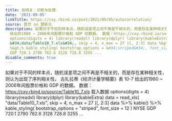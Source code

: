 ```yaml
---
title: 自相关：诊断与处理
date: '2021-09-05'
linkTitle: https://cxy.rbind.io/post/2021/09/05/autocorrelation/
source: 首页 on 楚新元
description: 如果对于不同的样本点，随机误差项之间不再是不相关的，而是存在某种相关性，则认为出现了序列相关性。 古扎拉蒂《经济计量学精要》表 10-7
  给出的1980 ~ 2006年间股票价格和 GDP 的数据。 数据：https://cxy.rbind.io/source/Table10_7.xls 载入数据
  options(digits = 4) library(readxl) library(dplyr) library(kableExtra) data = read_xls(
  &#34;data/Table10_7.xls&#34;, skip = 4, n_max = 27 )[, 2:3] data %&gt;% kable()
  %&gt;% kable_styling( bootstrap_options = &#34;striped&#34;, font_size = 12 ) NYSE
  GDP 720.1 2790 782.6 3128 728.8 3255 ...
disable_comments: true
---
```

如果对于不同的样本点，随机误差项之间不再是不相关的，而是存在某种相关性，则认为出现了序列相关性。 古扎拉蒂《经济计量学精要》表 10-7 给出的1980 ~ 2006年间股票价格和 GDP 的数据。 数据：https://cxy.rbind.io/source/Table10_7.xls 载入数据 options(digits = 4) library(readxl) library(dplyr) library(kableExtra) data = read_xls( &#34;data/Table10_7.xls&#34;, skip = 4, n_max = 27 )[, 2:3] data %&gt;% kable() %&gt;% kable_styling( bootstrap_options = &#34;striped&#34;, font_size = 12 ) NYSE GDP 720.1 2790 782.6 3128 728.8 3255 ...